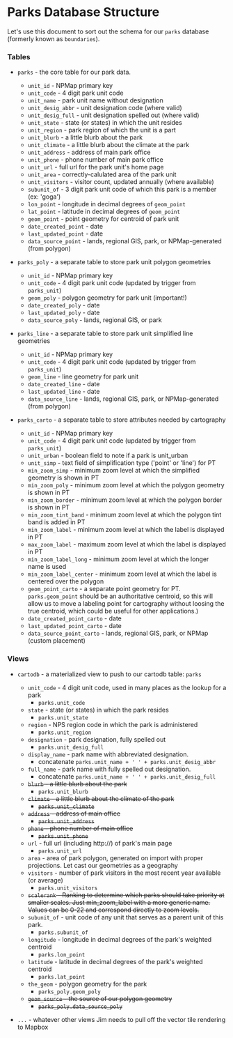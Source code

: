 # Parks Database Structure
Let's use this document to sort out the schema for our `parks` database (formerly known as `boundaries`).

### Tables
- `parks` - the core table for our park data.  
  - `unit_id` - NPMap primary key
  - `unit_code` - 4 digit park unit code
  - `unit_name` - park unit name without designation
  - `unit_desig_abbr` - unit designation code (where valid)
  - `unit_desig_full` - unit designation spelled out (where valid)
  - `unit_state` - state (or states) in which the unit resides
  - `unit_region` - park region of which the unit is a part
  - `unit_blurb` - a little blurb about the park
  - `unit_climate` - a little blurb about the climate at the park
  - `unit_address` - address of main park office
  - `unit_phone` - phone number of main park office
  - `unit_url` - full url for the park unit's home page
  - `unit_area` - correctly-calulated area of the park unit
  - `unit_visitors` - visitor count, updated annually (where available)
  - `subunit_of` - 3 digit park unit code of which this park is a member (ex: 'goga')
  - `lon_point` - longitude in decimal degrees of `geom_point`
  - `lat_point` - latitude in decimal degrees of `geom_point`
  - `geom_point` - point geometry for centroid of park unit
  - `date_created_point` - date
  - `last_updated_point` - date
  - `data_source_point` - lands, regional GIS, park, or NPMap-generated (from polygon)


- `parks_poly` - a separate table to store park unit polygon geometries
  - `unit_id` - NPMap primary key
  - `unit_code` - 4 digit park unit code (updated by trigger from `parks_unit`)
  - `geom_poly` - polygon geometry for park unit (important!)
  - `date_created_poly` - date
  - `last_updated_poly` - date
  - `data_source_poly` - lands, regional GIS, or park


- `parks_line` - a separate table to store park unit simplified line geometries
  - `unit_id` - NPMap primary key
  - `unit_code` - 4 digit park unit code (updated by trigger from `parks_unit`)
  - `geom_line` - line geometry for park unit
  - `date_created_line` - date
  - `last_updated_line` - date
  - `data_source_line` - lands, regional GIS, park, or NPMap-generated (from polygon)


- `parks_carto` - a separate table to store attributes needed by cartography
  - `unit_id` - NPMap primary key
  - `unit_code` - 4 digit park unit code (updated by trigger from `parks_unit`)
  - `unit_urban` - boolean field to note if a park is unit_urban
  - `unit_simp` - text field of simplification type ('point' or 'line') for PT
  - `min_zoom_simp` - minimum zoom level at which the simplified geometry is shown in PT
  - `min_zoom_poly` - minimum zoom level at which the polygon geometry is shown in PT
  - `min_zoom_border` - minimum zoom level at which the polygon border is shown in PT
  - `min_zoom_tint_band` - minimum zoom level at which the polygon tint band is added in PT
  - `min_zoom_label` - minimum zoom level at which the label is displayed in PT
  - `max_zoom_label` - maximum zoom level at which the label is displayed in PT
  - `min_zoom_label_long` - minimum zoom level at which the longer name is used
  - `min_zoom_label_center` - minimum zoom level at which the label is centered over the polygon
  - `geom_point_carto` - a separate point geometry for PT. `parks.geom_point` should be an authoritative centroid, so this will allow us to move a labeling point for cartography without loosing the true centroid, which could be useful for other applications.)
  - `date_created_point_carto` - date
  - `last_updated_point_carto` - date
  - `data_source_point_carto` - lands, regional GIS, park, or NPMap (custom placement)


### Views

- `cartodb` - a materialized view to push to our cartodb table: `parks`
  - `unit_code` - 4 digit unit code, used in many places as the lookup for a park  
    - `parks.unit_code`
  - `state` - state (or states) in which the park resides
    - `parks.unit_state`
  - `region` - NPS region code in which the park is administered
    - `parks.unit_region`
  - `designation` - park designation, fully spelled out  
    - `parks.unit_desig_full`
  - `display_name` - park name with abbreviated designation.  
    - concatenate `parks.unit_name + ' ' + parks.unit_desig_abbr`
  - `full_name` - park name with fully spelled out designation.
    - concatenate `parks.unit_name + ' ' + parks.unit_desig_full`
  - ~~`blurb` - a little blurb about the park~~
    - `parks.unit_blurb`
  - ~~`climate` - a little blurb about the climate of the park~~
    - ~~`parks.unit_climate`~~
  - ~~`address` - address of main office~~
    - ~~`parks.unit_address`~~
  - ~~`phone` - phone number of main office~~
    - ~~`parks.unit_phone`~~
  - `url` - full url (including http://) of park's main page
    - `parks.unit_url`
  - `area` - area of park polygon, generated on import with proper projections. Let cast our geometries as a geography
  - `visitors` - number of park visitors in the most recent year available (or average)
    - `parks.unit_visitors`
  - ~~`scalerank` - Ranking to determine which parks should take priority at smaller scales. Just min_zoom_label with a more generic name. Values can be 0-22 and correspond directly to zoom levels.~~
  - `subunit_of` - unit code of any unit that serves as a parent unit of this park.
    - `parks.subunit_of`
  - `longitude` - longitude in decimal degrees of the park's weighted centroid
    - `parks.lon_point`
  - `latitude` - latitude in decimal degrees of the park's weighted centroid
    - `parks.lat_point`
  - `the_geom` - polygon geometry for the park
    - `parks_poly.geom_poly`
  - ~~`geom_source` - the source of our polygon geometry~~
    - ~~`parks_poly.data_source_poly`~~




- `...` - whatever other views Jim needs to pull off the vector tile rendering to Mapbox
